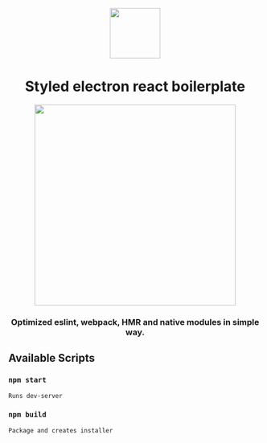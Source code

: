 
<p align="center"><img src="resources/icon.ico" width="100px"></p>
<h1 align="center">Styled electron react boilerplate</h1>

<p align="center"><img src="https://media.giphy.com/media/88jheD4jgd2fQpGXWk/giphy.gif" width="400px"></p>

<h3 align="center">Optimized eslint, webpack, HMR and native modules in simple way.</h1>

## Available Scripts

### `npm start`

```
Runs dev-server
```

### `npm build`

```
Package and creates installer
```

